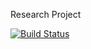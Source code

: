 Research Project

[![Build Status](https://git.uwaterloo.ca/ngraymon/exploratory-project/-/pipelines/54602)](https://git.uwaterloo.ca/ngraymon/exploratory-project/-/pipelines/54602)
